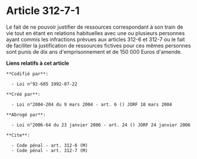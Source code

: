 # Article 312-7-1

Le fait de ne pouvoir justifier de ressources correspondant à son train de vie tout en étant en relations habituelles avec
une ou plusieurs personnes ayant commis les infractions prévues aux articles 312-6 et 312-7 ou le fait de faciliter la
justification de ressources fictives pour ces mêmes personnes sont punis de dix ans d'emprisonnement et de 150 000 Euros
d'amende.

**Liens relatifs à cet article**

	**Codifié par**:

	  - Loi n°92-685 1992-07-22

	**Créé par**:

	  - Loi n°2004-204 du 9 mars 2004 - art. 6 () JORF 10 mars 2004

	**Abrogé par**:

	  - Loi n°2006-64 du 23 janvier 2006 - art. 24 () JORF 24 janvier 2006

	**Cite**:

	  - Code pénal - art. 312-6 (M)
	  - Code pénal - art. 312-7 (M)
